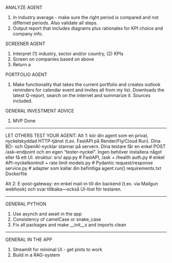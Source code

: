 ANALYZE AGENT
1. In industry average - make sure the right period is compared and not differnet periods. Also validate all steps.
2. Output report that includes diagrams plus rationales for KPI choice and company info.

SCREENER AGENT
1. Interpret (1) industry, sector and/or country, (2) KPIs
2. Screen on companies based on above
3. Return a 

PORTFOLIO AGENT
1. Make functionality that takes the current portfolio and creates outlook reminders for calendar event and invites all from my list. Downloads the latest Q-report, search on the internet and summarize it. Sources included. 

GENERAL INVESTMENT ADVICE
1. MVP Done



----------------------------------------------------
LET OTHERS TEST YOUR AGENT:
Alt 1: kör din agent som en privat, nyckelskyddad HTTP-tjänst (t.ex. FastAPI på Render/Fly/Cloud Run). Dina BD- och OpenAI-nycklar stannar på servern. Dina testare får en enkel POST /ask–endpoint och en egen “tester-nyckel”. Ingen behöver installera något eller få ett UI.
struktur:
srv/
  app.py            # FastAPI, /ask + /health
  auth.py           # enkel API-nyckelkontroll + rate limit
  models.py         # Pydantic request/response
  service.py        # adapter som kallar din befintliga agent.run()
  requirements.txt
  Dockerfile

Alt 2: E-post-gateway: en enkel mail-in till din backend (t.ex. via Mailgun webhook) och svar tillbaka—också UI-löst för testaren.

----------------------------------------------------
GENERAL PYTHON
1. Use asynch and await in the app
2. Consistency of camelCase or snake_case
3. Fix all packages and make __init__s and imports clean

----------------------------------------------------
GENERAL IN THE APP
1. Streamlit for minimal UI - get plots to work
2. Build in a RAG-system